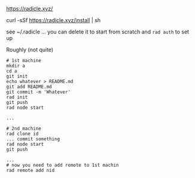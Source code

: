 https://radicle.xyz/

curl -sSf https://radicle.xyz/install | sh

see ~/.radicle ... you can delete it to start from scratch and `rad auth` to set up


Roughly (not quite)

    # 1st machine
    mkdir a
    cd a
    git init
    echo whatever > README.md
    git add README.md
    git commit -m 'Whatever'
    rad init
    git push
    rad node start

    ...

    # 2nd machine
    rad clone id
    ... commit something
    rad node start
    git push

    ...
    # now you need to add remote to 1st machin
    rad remote add nid
